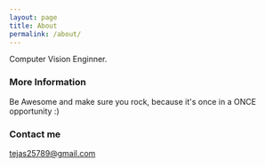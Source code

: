 ```yaml
---
layout: page
title: About
permalink: /about/
---
```


Computer Vision Enginner.

### More Information

Be Awesome and make sure you rock, because it's once in a ONCE opportunity :)

### Contact me

[tejas25789@gmail.com](mailto:tejas25789@gmail.com)
